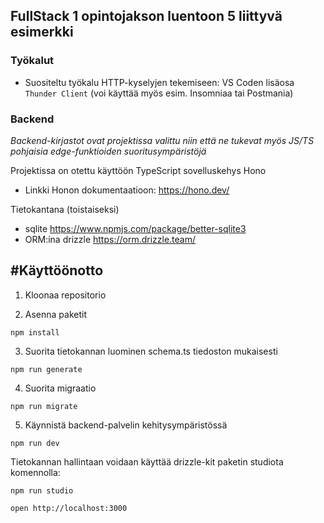 ## FullStack 1 opintojakson luentoon 5 liittyvä esimerkki

### Työkalut

- Suositeltu työkalu HTTP-kyselyjen tekemiseen: VS Coden lisäosa `Thunder Client` (voi käyttää myös esim. Insomniaa tai Postmania)


### Backend

_Backend-kirjastot ovat projektissa valittu niin että ne tukevat myös JS/TS pohjaisia edge-funktioiden suoritusympäristöjä_

Projektissa on otettu käyttöön TypeScript sovelluskehys Hono
- Linkki Honon dokumentaatioon: https://hono.dev/

Tietokantana (toistaiseksi)
- sqlite https://www.npmjs.com/package/better-sqlite3
- ORM:ina drizzle https://orm.drizzle.team/

## #Käyttöönotto
1. Kloonaa repositorio

2. Asenna paketit

```
npm install
```

3. Suorita tietokannan luominen schema.ts tiedoston mukaisesti
```
npm run generate
```

4. Suorita migraatio
```
npm run migrate
```

5. Käynnistä backend-palvelin kehitysympäristössä
```
npm run dev
```

Tietokannan hallintaan voidaan käyttää drizzle-kit paketin studiota komennolla:
```
npm run studio
```


```
open http://localhost:3000
```
